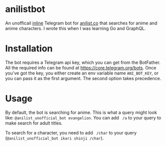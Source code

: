 # anilistbot
An unofficail [inline](https://core.telegram.org/bots/inline) Telegram bot for [anilist.co](https://anilist.co/) that searches for anime and anime characters. I wrote this when I was learning Go and GraphQL.

# Installation
The bot requires a Telegram api key, which you can get from the BotFather. All the required info can be found at https://core.telegram.org/bots. Once you've got the key, you either create an env variable name `ANI_BOT_KEY`, or you can pass it as the first argument. The second option takes precedence.

# Usage
By default, the bot is searching for anime. This is what a query might look like: `@anilist_unofficial_bot evangelion`. You can add ` /a` to your query to make search for adult titles.

To search for a character, you need to add ` /char` to your query (`@anilist_unofficial_bot ikari shinji /char`).
